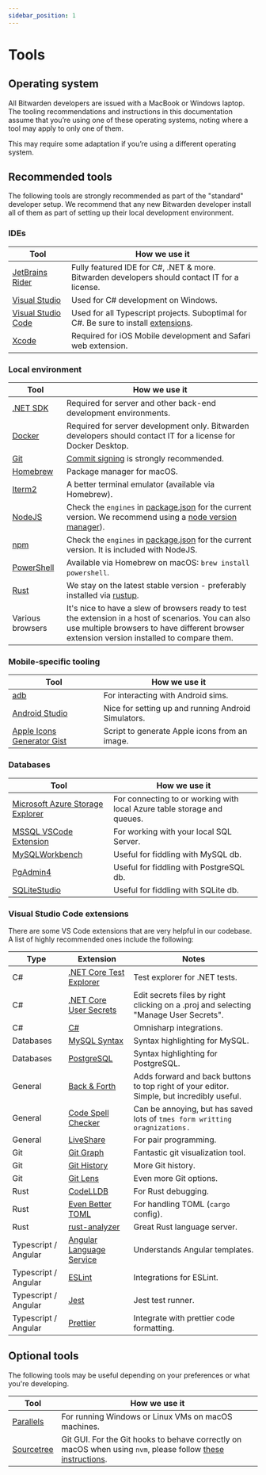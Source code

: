 ```yaml
---
sidebar_position: 1
---
```


# Tools

## Operating system

All Bitwarden developers are issued with a MacBook or Windows laptop. The tooling recommendations
and instructions in this documentation assume that you’re using one of these operating systems,
noting where a tool may apply to only one of them.

This may require some adaptation if you’re using a different operating system.

## Recommended tools

The following tools are strongly recommended as part of the "standard" developer setup. We recommend
that any new Bitwarden developer install all of them as part of setting up their local development
environment.

### IDEs

| Tool                                                         | How we use it                                                                                                         |
| ------------------------------------------------------------ | --------------------------------------------------------------------------------------------------------------------- |
| [JetBrains Rider](https://www.jetbrains.com/rider/download/) | Fully featured IDE for C#, .NET & more. Bitwarden developers should contact IT for a license.                         |
| [Visual Studio](https://visualstudio.microsoft.com/)         | Used for C# development on Windows.                                                                                   |
| [Visual Studio Code](https://code.visualstudio.com/)         | Used for all Typescript projects. Suboptimal for C#. Be sure to install [extensions](#visual-studio-code-extensions). |
| [Xcode](https://developer.apple.com/xcode/)                  | Required for iOS Mobile development and Safari web extension.                                                         |

### Local environment

| Tool                                                                                                            | How we use it                                                                                                                                                                                      |
| --------------------------------------------------------------------------------------------------------------- | -------------------------------------------------------------------------------------------------------------------------------------------------------------------------------------------------- |
| [.NET SDK](https://dotnet.microsoft.com/download)                                                               | Required for server and other back-end development environments.                                                                                                                                   |
| [Docker](https://docs.docker.com/get-docker/)                                                                   | Required for server development only. Bitwarden developers should contact IT for a license for Docker Desktop.                                                                                     |
| [Git](https://git-scm.com)                                                                                      | [Commit signing](../../contributing/commit-signing.mdx) is strongly recommended.                                                                                                                   |
| [Homebrew](https://brew.sh/)                                                                                    | Package manager for macOS.                                                                                                                                                                         |
| [Iterm2](https://iterm2.com/)                                                                                   | A better terminal emulator (available via Homebrew).                                                                                                                                               |
| [NodeJS](https://nodejs.org/)                                                                                   | Check the `engines` in [package.json](https://github.com/bitwarden/clients/blob/main/package.json) for the current version. We recommend using a [node version manager][nvm]).                     |
| [npm](https://www.npmjs.com/)                                                                                   | Check the `engines` in [package.json](https://github.com/bitwarden/clients/blob/main/package.json) for the current version. It is included with NodeJS.                                            |
| [PowerShell](https://docs.microsoft.com/en-us/powershell/scripting/install/installing-powershell-core-on-macos) | Available via Homebrew on macOS: `brew install powershell`.                                                                                                                                        |
| [Rust](https://www.rust-lang.org/tools/install)                                                                 | We stay on the latest stable version - preferably installed via [rustup](https://rustup.rs/).                                                                                                      |
| Various browsers                                                                                                | It's nice to have a slew of browsers ready to test the extension in a host of scenarios. You can also use multiple browsers to have different browser extension version installed to compare them. |

### Mobile-specific tooling

| Tool                                                                                | How we use it                                       |
| ----------------------------------------------------------------------------------- | --------------------------------------------------- |
| [adb](https://developer.android.com/studio/command-line/adb)                        | For interacting with Android sims.                  |
| [Android Studio](https://developer.android.com/studio/)                             | Nice for setting up and running Android Simulators. |
| [Apple Icons Generator Gist](https://gist.github.com/brutella/0bcd671a9e4f63edc12e) | Script to generate Apple icons from an image.       |

### Databases

| Tool                                                                                             | How we use it                                                           |
| ------------------------------------------------------------------------------------------------ | ----------------------------------------------------------------------- |
| [Microsoft Azure Storage Explorer](https://azure.microsoft.com/en-us/features/storage-explorer/) | For connecting to or working with local Azure table storage and queues. |
| [MSSQL VSCode Extension](https://marketplace.visualstudio.com/items?itemName=ms-mssql.mssql)     | For working with your local SQL Server.                                 |
| [MySQLWorkbench](https://www.mysql.com/products/workbench/)                                      | Useful for fiddling with MySQL db.                                      |
| [PgAdmin4](https://www.pgadmin.org/)                                                             | Useful for fiddling with PostgreSQL db.                                 |
| [SQLiteStudio](https://www.sqlitestudio.pl/)                                                     | Useful for fiddling with SQLite db.                                     |

### Visual Studio Code extensions

There are some VS Code extensions that are very helpful in our codebase. A list of highly
recommended ones include the following:

| Type                 | Extension                                                                                                         | Notes                                                                                     |
| -------------------- | ----------------------------------------------------------------------------------------------------------------- | ----------------------------------------------------------------------------------------- |
| C#                   | [.NET Core Test Explorer](https://marketplace.visualstudio.com/items?itemName=formulahendry.dotnet-test-explorer) | Test explorer for .NET tests.                                                             |
| C#                   | [.NET Core User Secrets](https://marketplace.visualstudio.com/items?itemName=adrianwilczynski.user-secrets)       | Edit secrets files by right clicking on a .proj and selecting "Manage User Secrets".      |
| C#                   | [C#](https://marketplace.visualstudio.com/items?itemName=ms-dotnettools.csharp)                                   | Omnisharp integrations.                                                                   |
| Databases            | [MySQL Syntax](https://marketplace.visualstudio.com/items?itemName=jakebathman.mysql-syntax)                      | Syntax highlighting for MySQL.                                                            |
| Databases            | [PostgreSQL](https://marketplace.visualstudio.com/items?itemName=ckolkman.vscode-postgres)                        | Syntax highlighting for PostgreSQL.                                                       |
| General              | [Back & Forth](https://marketplace.visualstudio.com/items?itemName=nick-rudenko.back-n-forth)                     | Adds forward and back buttons to top right of your editor. Simple, but incredibly useful. |
| General              | [Code Spell Checker](https://marketplace.visualstudio.com/items?itemName=streetsidesoftware.code-spell-checker)   | Can be annoying, but has saved lots of `tmes form writting oragnizations.`                |
| General              | [LiveShare](https://marketplace.visualstudio.com/items?itemName=MS-vsliveshare.vsliveshare)                       | For pair programming.                                                                     |
| Git                  | [Git Graph](https://marketplace.visualstudio.com/items?itemName=mhutchie.git-graph)                               | Fantastic git visualization tool.                                                         |
| Git                  | [Git History](https://marketplace.visualstudio.com/items?itemName=donjayamanne.githistory)                        | More Git history.                                                                         |
| Git                  | [Git Lens](https://marketplace.visualstudio.com/items?itemName=eamodio.gitlens)                                   | Even more Git options.                                                                    |
| Rust                 | [CodeLLDB](https://marketplace.visualstudio.com/items?itemName=vadimcn.vscode-lldb)                               | For Rust debugging.                                                                       |
| Rust                 | [Even Better TOML](https://marketplace.visualstudio.com/items?itemName=tamasfe.even-better-toml)                  | For handling TOML (`cargo` config).                                                       |
| Rust                 | [rust-analyzer](https://marketplace.visualstudio.com/items?itemName=matklad.rust-analyzer)                        | Great Rust language server.                                                               |
| Typescript / Angular | [Angular Language Service](https://marketplace.visualstudio.com/items?itemName=Angular.ng-template)               | Understands Angular templates.                                                            |
| Typescript / Angular | [ESLint](https://marketplace.visualstudio.com/items?itemName=dbaeumer.vscode-eslint)                              | Integrations for ESLint.                                                                  |
| Typescript / Angular | [Jest](https://marketplace.visualstudio.com/items?itemName=Orta.vscode-jest)                                      | Jest test runner.                                                                         |
| Typescript / Angular | [Prettier](https://marketplace.visualstudio.com/items?itemName=esbenp.prettier-vscode)                            | Integrate with prettier code formatting.                                                  |

## Optional tools

The following tools may be useful depending on your preferences or what you're developing.

| Tool                                         | How we use it                                                                                                                                                           |
| -------------------------------------------- | ----------------------------------------------------------------------------------------------------------------------------------------------------------------------- |
| [Parallels](https://www.parallels.com/)      | For running Windows or Linux VMs on macOS machines.                                                                                                                     |
| [Sourcetree](https://www.sourcetreeapp.com/) | Git GUI. For the Git hooks to behave correctly on macOS when using `nvm`, please follow [these instructions](https://typicode.github.io/husky/#/?id=command-not-found). |

[nvm]: https://docs.npmjs.com/downloading-and-installing-node-js-and-npm
